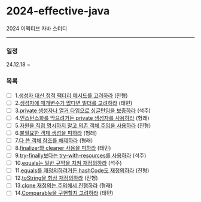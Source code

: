 # 2024-effective-java
2024 이펙티브 자바 스터디

---

### 일정
24.12.18 ~

### 목록

- [ ] 1.[생성자 대신 정적 팩터리 메서드를 고려하라](./02장/아이템_01/생성자_대신_정적_팩터리_메서드를_고려하라.md) (진형)
- [ ] 2.[생성자에 매개변수가 많다면 빌더를 고려하라](./02장/아이템_02/생성자에_매개변수가_많다면_빌더를_고려하라.md) (태민)
- [ ] 3.[private 생성자나 열거 타입으로 싱글턴임을 보증하라](./02장/아이템_03/private_생성자나_열거_타입으로_싱글턴임을_보증하라.md) (석주)
- [ ] 4.[인스턴스화를 막으려거든 private 생성자를 사용하라](./02장/아이템_04/인스턴스화를_막으려거든_private_생성자를_사용하라.md) (형래)
- [ ] 5.[자원을 직접 명시하지 말고 의존 객체 주입을 사용하라](./02장/아이템_05/자원을_직접_명시하지_말고_의존_객체_주입을_사용하라.md) (진형)
- [ ] 6.[불필요한 객체 생성을 피하라](./02장/아이템_06/불필요한_객체_생성을_피하라.md) (형래)
- [ ] 7.[다 쓴 객체 참조를 해제하라](./02장/아이템_07/다_쓴_객체_참조를_해제하라.md) (형래)
- [ ] 8.[finalizer와 cleaner 사용을 피하라](./02장/아이템_08/finalizer와_cleaner_사용을_피하라.md) (태민)
- [ ] 9.[try-finally보다는 try-with-resources를 사용하라](./02장/아이템_09/try-finally보다는_try-with-resources를_사용하라.md) (석주)
- [ ] 10.[equals는 일반 규약을 지켜 재정의하라](./03장/아이템_10/equals는_일반_규약을_지켜_재정의하라.md) (석주)
- [ ] 11.[equals를 재정의하려거든 hashCode도 재정의하라](./03장/아이템_11/equals를_재정의하려거든_hashCode도_재정의하라.md) (진형)
- [ ] 12.[toString을 항상 재정의하라](./03장/아이템_12/toString을_항상_재정의하라.md) (진형)
- [ ] 13.[clone 재정의는 주의해서 진행하라](./03장/아이템_13/clone_재정의는_주의해서_진행하라.md) (형래)
- [ ] 14.[Comparable을 구현할지 고려하라](./03장/아이템_14/Comparable을_구현할지_고려하라.md) (태민)